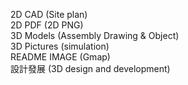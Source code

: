2D CAD (Site plan)<br/>
2D PDF (2D PNG)<br/>
3D Models (Assembly Drawing & Object)<br/>
3D Pictures (simulation)<br/>
README IMAGE (Gmap)<br/>
設計發展 (3D design and development)<br/>
